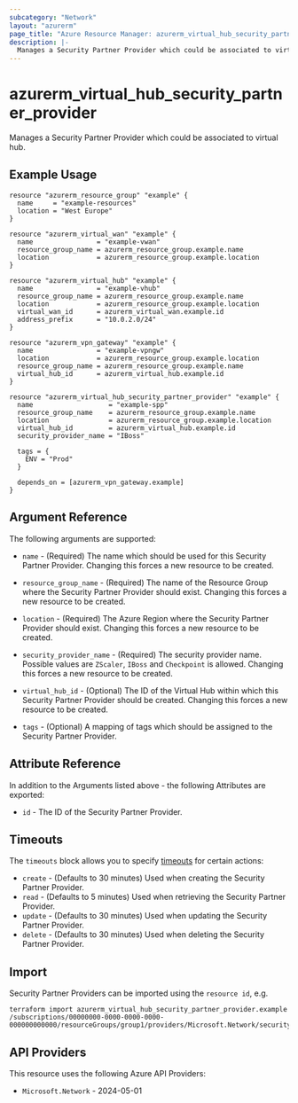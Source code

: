 ```yaml
---
subcategory: "Network"
layout: "azurerm"
page_title: "Azure Resource Manager: azurerm_virtual_hub_security_partner_provider"
description: |-
  Manages a Security Partner Provider which could be associated to virtual hub.
---
```


# azurerm_virtual_hub_security_partner_provider

Manages a Security Partner Provider which could be associated to virtual hub.

## Example Usage

```hcl
resource "azurerm_resource_group" "example" {
  name     = "example-resources"
  location = "West Europe"
}

resource "azurerm_virtual_wan" "example" {
  name                = "example-vwan"
  resource_group_name = azurerm_resource_group.example.name
  location            = azurerm_resource_group.example.location
}

resource "azurerm_virtual_hub" "example" {
  name                = "example-vhub"
  resource_group_name = azurerm_resource_group.example.name
  location            = azurerm_resource_group.example.location
  virtual_wan_id      = azurerm_virtual_wan.example.id
  address_prefix      = "10.0.2.0/24"
}

resource "azurerm_vpn_gateway" "example" {
  name                = "example-vpngw"
  location            = azurerm_resource_group.example.location
  resource_group_name = azurerm_resource_group.example.name
  virtual_hub_id      = azurerm_virtual_hub.example.id
}

resource "azurerm_virtual_hub_security_partner_provider" "example" {
  name                   = "example-spp"
  resource_group_name    = azurerm_resource_group.example.name
  location               = azurerm_resource_group.example.location
  virtual_hub_id         = azurerm_virtual_hub.example.id
  security_provider_name = "IBoss"

  tags = {
    ENV = "Prod"
  }

  depends_on = [azurerm_vpn_gateway.example]
}
```

## Argument Reference

The following arguments are supported:

* `name` - (Required) The name which should be used for this Security Partner Provider. Changing this forces a new resource to be created.

* `resource_group_name` - (Required) The name of the Resource Group where the Security Partner Provider should exist. Changing this forces a new resource to be created.

* `location` - (Required) The Azure Region where the Security Partner Provider should exist. Changing this forces a new resource to be created.

* `security_provider_name` - (Required) The security provider name. Possible values are `ZScaler`, `IBoss` and `Checkpoint` is allowed. Changing this forces a new resource to be created.

* `virtual_hub_id` - (Optional) The ID of the Virtual Hub within which this Security Partner Provider should be created. Changing this forces a new resource to be created.

* `tags` - (Optional) A mapping of tags which should be assigned to the Security Partner Provider.

## Attribute Reference

In addition to the Arguments listed above - the following Attributes are exported:

* `id` - The ID of the Security Partner Provider.

## Timeouts

The `timeouts` block allows you to specify [timeouts](https://developer.hashicorp.com/terraform/language/resources/configure#define-operation-timeouts) for certain actions:

* `create` - (Defaults to 30 minutes) Used when creating the Security Partner Provider.
* `read` - (Defaults to 5 minutes) Used when retrieving the Security Partner Provider.
* `update` - (Defaults to 30 minutes) Used when updating the Security Partner Provider.
* `delete` - (Defaults to 30 minutes) Used when deleting the Security Partner Provider.

## Import

Security Partner Providers can be imported using the `resource id`, e.g.

```shell
terraform import azurerm_virtual_hub_security_partner_provider.example /subscriptions/00000000-0000-0000-0000-000000000000/resourceGroups/group1/providers/Microsoft.Network/securityPartnerProviders/securityPartnerProvider1
```

## API Providers
<!-- This section is generated, changes will be overwritten -->
This resource uses the following Azure API Providers:

* `Microsoft.Network` - 2024-05-01
